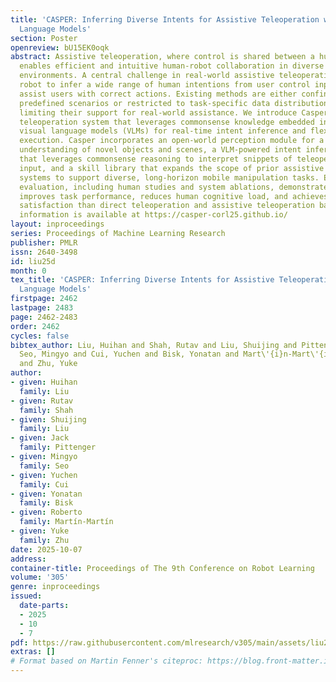 ```yaml
---
title: 'CASPER: Inferring Diverse Intents for Assistive Teleoperation with Vision
  Language Models'
section: Poster
openreview: bU15EK0oqk
abstract: Assistive teleoperation, where control is shared between a human and a robot,
  enables efficient and intuitive human-robot collaboration in diverse and unstructured
  environments. A central challenge in real-world assistive teleoperation is for the
  robot to infer a wide range of human intentions from user control inputs and to
  assist users with correct actions. Existing methods are either confined to simple,
  predefined scenarios or restricted to task-specific data distributions at training,
  limiting their support for real-world assistance. We introduce Casper, an assistive
  teleoperation system that leverages commonsense knowledge embedded in pre-trained
  visual language models (VLMs) for real-time intent inference and flexible skill
  execution. Casper incorporates an open-world perception module for a generalized
  understanding of novel objects and scenes, a VLM-powered intent inference mechanism
  that leverages commonsense reasoning to interpret snippets of teleoperated user
  input, and a skill library that expands the scope of prior assistive teleoperation
  systems to support diverse, long-horizon mobile manipulation tasks. Extensive empirical
  evaluation, including human studies and system ablations, demonstrates that Casper
  improves task performance, reduces human cognitive load, and achieves higher user
  satisfaction than direct teleoperation and assistive teleoperation baselines. More
  information is available at https://casper-corl25.github.io/
layout: inproceedings
series: Proceedings of Machine Learning Research
publisher: PMLR
issn: 2640-3498
id: liu25d
month: 0
tex_title: 'CASPER: Inferring Diverse Intents for Assistive Teleoperation with Vision
  Language Models'
firstpage: 2462
lastpage: 2483
page: 2462-2483
order: 2462
cycles: false
bibtex_author: Liu, Huihan and Shah, Rutav and Liu, Shuijing and Pittenger, Jack and
  Seo, Mingyo and Cui, Yuchen and Bisk, Yonatan and Mart\'{i}n-Mart\'{i}n, Roberto
  and Zhu, Yuke
author:
- given: Huihan
  family: Liu
- given: Rutav
  family: Shah
- given: Shuijing
  family: Liu
- given: Jack
  family: Pittenger
- given: Mingyo
  family: Seo
- given: Yuchen
  family: Cui
- given: Yonatan
  family: Bisk
- given: Roberto
  family: Martín-Martín
- given: Yuke
  family: Zhu
date: 2025-10-07
address:
container-title: Proceedings of The 9th Conference on Robot Learning
volume: '305'
genre: inproceedings
issued:
  date-parts:
  - 2025
  - 10
  - 7
pdf: https://raw.githubusercontent.com/mlresearch/v305/main/assets/liu25d/liu25d.pdf
extras: []
# Format based on Martin Fenner's citeproc: https://blog.front-matter.io/posts/citeproc-yaml-for-bibliographies/
---
```

